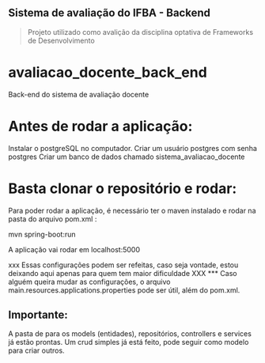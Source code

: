 ## Sistema de avaliação do IFBA - Backend
> Projeto utilizado como avalição da disciplina optativa de Frameworks de Desenvolvimento 




# avaliacao_docente_back_end
Back-end do sistema de avaliação docente



# Antes de rodar a aplicação:

  Instalar o postgreSQL no computador.
  Criar um usuário postgres com senha postgres
  Criar um banco de dados chamado sistema_avaliacao_docente

# Basta clonar o repositório e rodar:

Para poder rodar a aplicação, é necessário ter o maven instalado e rodar na pasta do arquivo pom.xml :

mvn spring-boot:run


A aplicação vai rodar em localhost:5000

xxx Essas configurações podem ser refeitas, caso seja vontade, estou deixando aqui apenas para quem tem maior dificuldade XXX
*** Caso alguém queira mudar as configurações, o arquivo  main.resources.applications.properties pode ser útil, além do pom.xml.

## Importante:

A pasta de para os models (entidades), repositórios, controllers e services já estão prontas. 
Um crud simples já está feito, pode seguir como modelo para criar outros.


